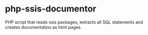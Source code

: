 # php-ssis-documentor
PHP script that reads ssis packages, extracts all SQL statements and creates documentatino as html pages.
